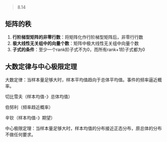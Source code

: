 > 8.14



## 矩阵的秩

1. **行阶梯型矩阵的非零行数**：将矩阵化作行阶梯型矩阵后，非零行行数
2. **极大线性无关组中的向量个数**：矩阵中极大线性无关组中向量个数
3. **子式的条件**：至少一个rank阶子式不为0，而所有rank+1阶子式都为0



## 大数定律与中心极限定理

大数定律：当样本量足够大时，样本平均值趋向于总体平均值。事件的频率逼近概率。

切比雪夫（样本均值-》总体均值）

伯努利（频率趋近概率）

辛钦（样本均值-》期望）



中心极限定理：当样本量足够大时，样本均值的分布接近正态分布，原总体的分布不做任何要求。

